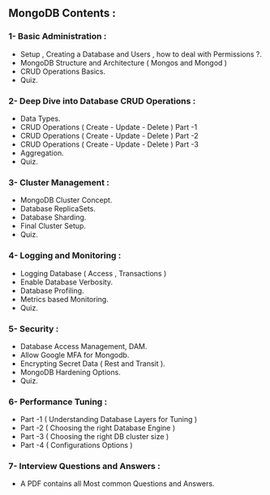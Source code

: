 ## MongoDB Contents :
### 1- Basic Administration :
  - Setup , Creating a Database and Users , how to deal with Permissions ?.
  - MongoDB Structure and Architecture ( Mongos and Mongod )
  - CRUD Operations Basics.
  - Quiz.

### 2- Deep Dive into Database CRUD Operations :
  - Data Types.
  - CRUD Operations ( Create - Update - Delete ) Part -1
  - CRUD Operations ( Create - Update - Delete ) Part -2
  - CRUD Operations ( Create - Update - Delete ) Part -3
  - Aggregation.
  - Quiz.

### 3- Cluster Management :
  - MongoDB Cluster Concept.
  - Database ReplicaSets.
  - Database Sharding.
  - Final Cluster Setup.
  - Quiz.

### 4- Logging and Monitoring :
  - Logging Database ( Access , Transactions )
  - Enable Database Verbosity.
  - Database Profiling.
  - Metrics based Monitoring.
  - Quiz.

### 5- Security :
  - Database Access Management, DAM.
  - Allow Google MFA for Mongodb.
  - Encrypting Secret Data ( Rest and Transit ).
  - MongoDB Hardening Options.
  - Quiz.

### 6- Performance Tuning :
  - Part -1 ( Understanding Database Layers for Tuning )
  - Part -2 ( Choosing the right Database Engine )
  - Part -3 ( Choosing the right DB cluster size )
  - Part -4 ( Configurations Options )

### 7- Interview Questions and Answers :
  - A PDF contains all Most common Questions and Answers.
